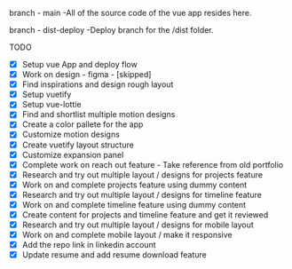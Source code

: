 branch - main 
  -All of the source code of the vue app resides here.
  
branch - dist-deploy
  -Deploy branch for the /dist folder.

TODO 
   - [x] Setup vue App and deploy flow
   - [x] Work on design - figma - [skipped] 
   - [x] Find inspirations and design rough layout
   - [x] Setup vuetify 
   - [x] Setup vue-lottie  
   - [x] Find and shortlist multiple motion designs 
   - [x] Create a color pallete for the app
   - [x] Customize motion designs
   - [x] Create vuetify layout structure
   - [x] Customize expansion panel
   - [x] Complete work on reach out feature - Take reference from old portfolio
   - [x] Research and try out multiple layout / designs for projects feature
   - [x] Work on and complete projects feature using dummy content
   - [x] Research and try out multiple layout / designs for timeline feature
   - [x] Work on and complete timeline feature using dummy content
   - [x] Create content for projects and timeline feature and get it reviewed
   - [x] Research and try out multiple layout / designs for mobile layout
   - [x] Work on and complete mobile layout / make it responsive
   - [x] Add the repo link in linkedin account
   - [x] Update resume and add resume download feature
